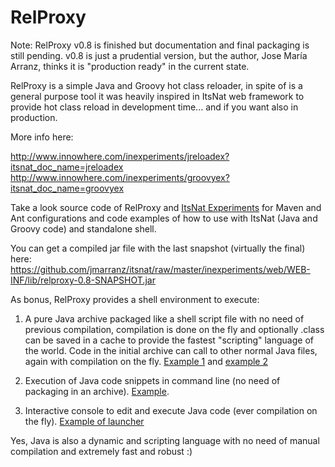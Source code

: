 RelProxy
========


Note: RelProxy v0.8 is finished but documentation and final packaging is still pending. v0.8 is just a prudential version, but the author, Jose María Arranz, thinks it is "production ready" in the current state.

RelProxy is a simple Java and Groovy hot class reloader, in spite of is a general purpose tool it was heavily inspired in ItsNat web framework to provide hot class reload in development time... and if you want also in production.

More info here:

http://www.innowhere.com/inexperiments/jreloadex?itsnat_doc_name=jreloadex
http://www.innowhere.com/inexperiments/groovyex?itsnat_doc_name=groovyex

Take a look source code of RelProxy and [ItsNat Experiments](https://github.com/jmarranz/itsnat/tree/master/inexperiments) for Maven and Ant configurations and code examples of how to use with ItsNat (Java and Groovy code) and standalone shell.

You can get a compiled jar file with the last snapshot (virtually the final) here:
https://github.com/jmarranz/itsnat/raw/master/inexperiments/web/WEB-INF/lib/relproxy-0.8-SNAPSHOT.jar

As bonus, RelProxy provides a shell environment to execute:

1) A pure Java archive packaged like a shell script file with no need of previous compilation, compilation is done on the fly and optionally .class can be saved in a cache to provide the fastest "scripting" language of the world. Code in the initial archive can call to other normal Java files, again with compilation on the fly. [Example 1](https://github.com/jmarranz/relproxy/blob/master/src/main/webapp/WEB-INF/javashellex/code/test_java_shell) and [example 2](https://github.com/jmarranz/relproxy/blob/master/src/main/webapp/WEB-INF/javashellex/code/test_java_shell_2)

2) Execution of Java code snippets in command line (no need of packaging in an archive). [Example](https://github.com/jmarranz/relproxy/blob/master/test_cmd/test_java_shell_snippet_launcher.sh).

3) Interactive console to edit and execute Java code (ever compilation on the fly). [Example of launcher](https://github.com/jmarranz/relproxy/blob/master/test_cmd/test_java_shell_interactive_launcher.sh)

Yes, Java is also a dynamic and scripting language with no need of manual compilation and extremely fast and robust  :)
